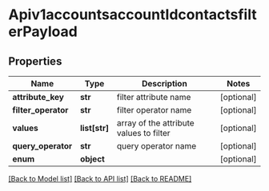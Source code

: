 # Apiv1accountsaccountIdcontactsfilterPayload

## Properties
Name | Type | Description | Notes
------------ | ------------- | ------------- | -------------
**attribute_key** | **str** | filter attribute name | [optional] 
**filter_operator** | **str** | filter operator name | [optional] 
**values** | **list[str]** | array of the attribute values to filter | [optional] 
**query_operator** | **str** | query operator name | [optional] 
**enum** | **object** |  | [optional] 

[[Back to Model list]](../README.md#documentation-for-models) [[Back to API list]](../README.md#documentation-for-api-endpoints) [[Back to README]](../README.md)

